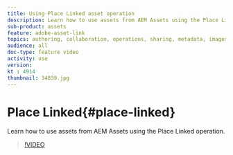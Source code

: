 ```yaml
---
title: Using Place Linked asset operation
description: Learn how to use assets from AEM Assets using the Place Linked operation.
sub-product: assets
feature: adobe-asset-link
topics: authoring, collaboration, operations, sharing, metadata, images, operations
audience: all
doc-type: feature video
activity: use
version: 
kt : 4914
thumbnail: 34839.jpg
---
```


# Place Linked{#place-linked}

Learn how to use assets from AEM Assets using the Place Linked operation.

>[!VIDEO](https://video.tv.adobe.com/v/34839/?quality=12)
